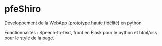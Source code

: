 # pfeShiro
Développement de la WebApp (prototype haute fidélité) en python

Fonctionnalités : Speech-to-text, front en Flask pour le python et html/css pour le style de la page. 
